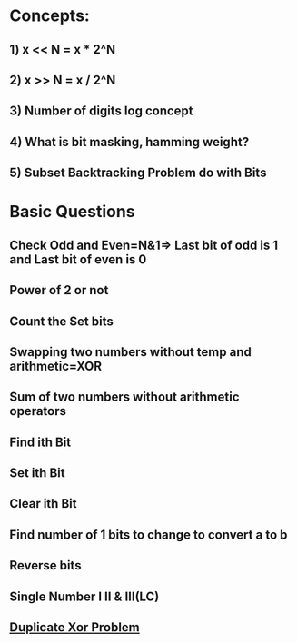 # Concepts:
## 1) x << N = x * 2^N
## 2) x >> N = x / 2^N
## 3) Number of digits log concept
## 4) What is bit masking, hamming weight?
## 5) Subset Backtracking Problem do with Bits
# Basic Questions
## Check Odd and Even=N&1=> Last bit of odd is 1 and Last bit of even is 0
## Power of 2 or not
## Count the Set bits
## Swapping two numbers without temp and arithmetic=XOR
## Sum of two numbers without arithmetic operators
## Find ith Bit
## Set ith Bit
## Clear ith Bit
## Find number of 1 bits to change to convert a to b
## Reverse bits
## Single Number I II & III(LC) 
## [Duplicate Xor Problem](https://www.youtube.com/watch?v=u5-ss5kKy7g)

